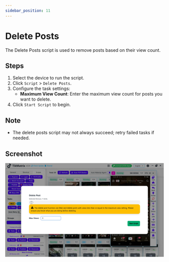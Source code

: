 ```yaml
---
sidebar_position: 11
---
```


# Delete Posts

The Delete Posts script is used to remove posts based on their view count.

## Steps

1. Select the device to run the script.
2. Click `Script` > `Delete Posts`.
3. Configure the task settings:
    - **Maximum View Count**: Enter the maximum view count for posts you want to delete.
4. Click `Start Script` to begin.

## Note

- The delete posts script may not always succeed; retry failed tasks if needed.

## Screenshot

![Delete Posts](../img/delete-post.webp)
